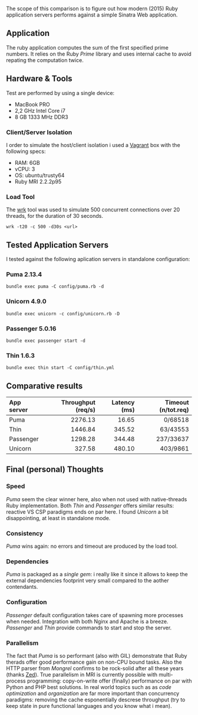 The scope of this comparison is to figure out how modern (2015) Ruby application servers performs against a simple Sinatra Web application.

## Application
The ruby application computes the sum of the first specified prime numbers. It relies on the Ruby *Prime* library and uses internal cache to avoid repating the computation twice.

## Hardware & Tools
Test are performed by using a single device: 
* MacBook PRO 
* 2,2 GHz Intel Core i7 
* 8 GB 1333 MHz DDR3

### Client/Server Isolation
I order to simulate the host/client isolation i used a [Vagrant](https://www.vagrantup.com/) box with the following specs:
* RAM: 6GB
* vCPU: 3
* OS: ubuntu/trusty64
* Ruby MRI 2.2.2p95

### Load Tool
The [wrk](https://github.com/wg/wrk) tool was used to simulate 500 concurrent connections over 20 threads, for the duration of 30 seconds.
```
wrk -t20 -c 500 -d30s <url>
```

## Tested Application Servers
I tested against the following aplication servers in standalone configuration:
### Puma 2.13.4
```
bundle exec puma -C config/puma.rb -d
```
### Unicorn 4.9.0
```
bundle exec unicorn -c config/unicorn.rb -D
```
### Passenger 5.0.16
```
bundle exec passenger start -d
```
### Thin 1.6.3
```
bundle exec thin start -C config/thin.yml
```

## Comparative results
| App server     | Throughput (req/s) | Latency (ms) | Timeout (n/tot.req) |
| :------------- | -----------------: | -----------: | ------------------: |
| Puma           |           2276.13  |       16.65  |            0/68518  |
| Thin           |           1446.84  |      345.52  |           63/43553  |
| Passenger      |           1298.28  |      344.48  |          237/33637  |
| Unicorn        |            327.58  |      480.10  |           403/9861  |

## Final (personal) Thoughts

### Speed
*Puma* seem the clear winner here, also when not used with native-threads Ruby implementation.
Both *Thin* and *Passenger* offers similar results: reactive VS CSP paradigms ends on par here.
I found *Unicorn* a bit disappointing, at least in standalone mode.

### Consistency
*Puma* wins again: no errors and timeout are produced by the load tool.

### Dependencies
*Puma* is packaged as a *single gem*: i really like it since it allows to keep the external dependencies footprint very small compared to the aother contendants.

### Configuration
*Passenger* default configuration takes care of spawning more processes when needed. Integration with both Nginx and Apache is a breeze.
*Passenger* and *Thin* provide commands to start and stop the server.

### Parallelism
The fact that *Puma* is so performant (also with GIL) demonstrate that Ruby therads offer good performance gain on non-CPU bound tasks. 
Also the HTTP parser from *Mongrel* confirms to be rock-solid after all these years (thanks [Zed](http://zedshaw.com/)).
True parallelism in MRI is currently possible with multi-process programming: copy-on-write offer (finally) performance on par with Python and PHP best solutions.
In real world topics such as as *code optimization* and *organization* are far more important than concurrency paradigms: removing the cache esponentially descrese throughput (try to keep state in pure functional languages and you know what i mean).
